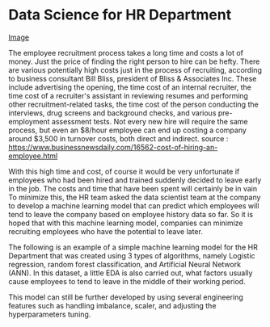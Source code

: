 # Data Science for HR Department

[Image](https://drive.google.com/file/d/1DZxw32cVAJvgj1YPhp5KPvI4cINMQXi2/view?usp=sharing)

The employee recruitment process takes a long time and costs a lot of money. Just the price of finding the right person to hire can be hefty. There are various potentially high costs just in the process of recruiting, according to business consultant Bill Bliss, president of Bliss & Associates Inc. These include advertising the opening, the time cost of an internal recruiter, the time cost of a recruiter's assistant in reviewing resumes and performing other recruitment-related tasks, the time cost of the person conducting the interviews, drug screens and background checks, and various pre-employment assessment tests.
Not every new hire will require the same process, but even an $8/hour employee can end up costing a company around $3,500 in turnover costs, both direct and indirect. source : https://www.businessnewsdaily.com/16562-cost-of-hiring-an-employee.html

With this high time and cost, of course it would be very unfortunate if employees who had been hired and trained suddenly decided to leave early in the job. The costs and time that have been spent will certainly be in vain
To minimize this, the HR team asked the data scientist team at the company to develop a machine learning model that can predict which employees will tend to leave the company based on employee history data so far. So it is hoped that with this machine learning model, companies can minimize recruiting employees who have the potential to leave later.

The following is an example of a simple machine learning model for the HR Department that was created using 3 types of algorithms, namely Logistic regression, random forest classification, and Artificial Neural Network (ANN). In this dataset, a little EDA is also carried out, what factors usually cause employees to tend to leave in the middle of their working period.

This model can still be further developed by using several engineering features such as handling imbalance, scaler, and adjusting the hyperparameters tuning.
